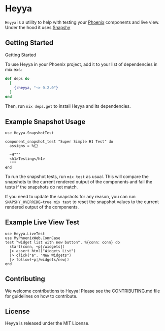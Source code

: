 # Heyya

`Heyya` is a utility to help with testing your [Phoenix](https://www.phoenixframework.org/) components and live view. Under the hood it uses [Snapshy](https://hex.pm/packages/snapshy)

## Getting Started

Getting Started

To use Heyya in your Phoenix project, add it to your list of dependencies in mix.exs:

```elixir
def deps do
  [
    {:heyya, "~> 0.2.0"}
  ]
end
```

Then, run `mix deps.get` to install Heyya and its dependencies.

## Example Snapshot Usage

```
use Heyya.SnapshotTest

component_snapshot_test "Super Simple H1 Test" do
  assigns = %{}

  ~H"""
  <h1>Testing</h1>
  """
end
```

To run the snapshot tests, run `mix test` as usual. This will compare the snapshots to the current rendered output of the components and fail the tests if the snapshots do not match.

If you need to update the snapshots for any reason, you can run `SNAPSHY_OVERRIDE=true mix test` to reset the snapshot values to the current rendered output of the components.

## Example Live View Test

```
use Heyya.LiveTest
use MyPhoenixWeb.ConnCase
test "widget list with new button", %{conn: conn} do
  start(conn, ~p|/widgets|)
  |> assert_html("Widgets List")
  |> click("a", "New Widgets")
  |> follow(~p|/widgets/new|)
end
```

## Contributing

We welcome contributions to Heyya! Please see the CONTRIBUTING.md file for guidelines on how to contribute.

## License

Heyya is released under the MIT License.
